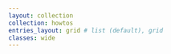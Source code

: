 ```yaml
---
layout: collection
collection: howtos
entries_layout: grid # list (default), grid
classes: wide
---
```

